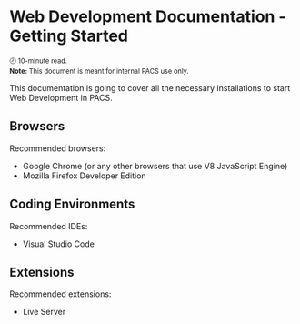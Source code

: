 # Web Development Documentation - Getting Started

<sup style="display: inline-block;">🕗 10-minute read.</sup> <br/>
<sup style="display: inline-block;">**Note:** This document is meant for internal PACS use only.</sup>


This documentation is going to cover all the necessary installations to start Web Development in PACS.

## Browsers
Recommended browsers:
- Google Chrome (or any other browsers that use V8 JavaScript Engine)
- Mozilla Firefox Developer Edition

## Coding Environments
Recommended IDEs:
- Visual Studio Code

## Extensions
Recommended extensions:
- Live Server
